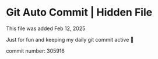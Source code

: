 # Git Auto Commit | Hidden File

This file was added Feb 12, 2025

Just for fun and keeping my daily git commit active 🤪

commit number: 305916
